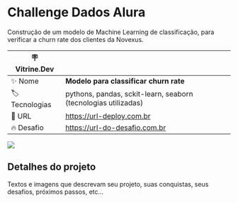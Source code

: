 # Challenge Dados Alura

Construção de um modelo de Machine Learning de classificação, para verificar a churn rate dos clientes da Novexus.

| :placard: Vitrine.Dev |     |
| -------------  | --- |
| :sparkles: Nome        | **Modelo para classificar churn rate**
| :label: Tecnologias | pythons, pandas, sckit-learn, seaborn (tecnologias utilizadas)
| :rocket: URL         | https://url-deploy.com.br
| :fire: Desafio     | https://url-do-desafio.com.br

<!-- Inserir imagem com a #vitrinedev ao final do link -->
![](https://via.placeholder.com/1200x500.png?text=imagem+lindona+do+meu+projeto#vitrinedev)

## Detalhes do projeto

Textos e imagens que descrevam seu projeto, suas conquistas, seus desafios, próximos passos, etc...
